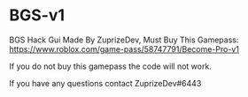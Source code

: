 # BGS-v1
BGS Hack Gui Made By ZuprizeDev, Must Buy This Gamepass: https://www.roblox.com/game-pass/58747791/Become-Pro-v1

If you do not buy this gamepass the code will not work.

If you have any questions contact ZuprizeDev#6443
